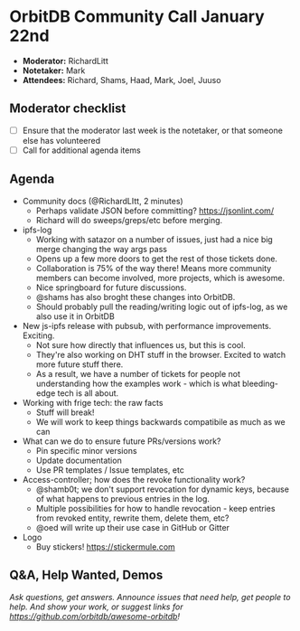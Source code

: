 # OrbitDB Community Call January 22nd

- **Moderator:** RichardLitt
- **Notetaker:** Mark
- **Attendees:** Richard, Shams, Haad, Mark, Joel, Juuso

## Moderator checklist

- [ ] Ensure that the moderator last week is the notetaker, or that someone else has volunteered
- [ ] Call for additional agenda items

## Agenda
- Community docs (@RichardLItt, 2 minutes)
    - Perhaps validate JSON before committing? https://jsonlint.com/
    - Richard will do sweeps/greps/etc before merging.
- ipfs-log
    - Working with satazor on a number of issues, just had a nice big merge changing the way args pass
    - Opens up a few more doors to get the rest of those tickets done.
    - Collaboration is 75% of the way there! Means more community members can become involved, more projects, which is awesome.
    - Nice springboard for future discussions.
    - @shams has also broght these changes into OrbitDB.
    - Should probably pull the reading/writing logic out of ipfs-log, as we also use it in OrbitDB
- New js-ipfs release with pubsub, with performance improvements. Exciting.
    - Not sure how directly that influences us, but this is cool.
    - They're also working on DHT stuff in the browser. Excited to watch more future stuff there.
    - As a result, we have a number of tickets for people not understanding how the examples work - which is what bleeding-edge tech is all about.
- Working with frige tech: the raw facts
    - Stuff will break!
    - We will work to keep things backwards compatibile as much as we can
- What can we do to ensure future PRs/versions work?
    - Pin specific minor versions
    - Update documentation
    - Use PR templates / Issue templates, etc
- Access-controller; how does the revoke functionality work?
    - @shamb0t; we don't support revocation for dynamic keys, because of what happens to previous entries in the log.
    - Multiple possibilities for how to handle revocation - keep entries from revoked entity, rewrite them, delete them, etc?
    - @oed will write up their use case in GitHub or Gitter
- Logo
    - Buy stickers! https://stickermule.com

## Q&A, Help Wanted, Demos
_Ask questions, get answers. Announce issues that need help, get people to help. And show your work, or suggest links for https://github.com/orbitdb/awesome-orbitdb!_

<!-- After each call, it is the responsibility of the notetaker to save the last version of the notes in a file in orbitdb/welcome/meeting-notes, by opening a branch and submitting a PR. Then, post in the Gitter that the call is over, especially if it was a short call. -->
